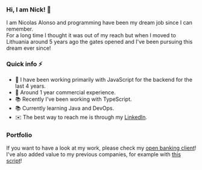 ### Hi, I am Nick! 👋
I am Nicolas Alonso and programming have been my dream job since I can remember.  
For a long time I thought it was out of my reach but when I moved to Lithuania around 5 years ago the gates opened and I've been pursuing this dream ever since!

### Quick info ⚡
- 💪 I have been working primarily with JavaScript for the backend for the last 4 years.
- 💼 Around 1 year commercial experience.
- 📚 Recently I've been working with TypeScript.
- 📚 Currently learning Java and DevOps.
- ✉️ The best way to reach me is through my [LinkedIn](https://www.linkedin.com/in/nicolas-alonso-11853017a/).

### Portfolio
If you want to have a look at my work, please check my [open banking client](https://github.com/n-alonso/NODEJS-open-banking-sandbox)!  
I've also added value to my previous companies, for example with [this script](https://github.com/n-alonso/SCRIPT-copy-banks-access)!
